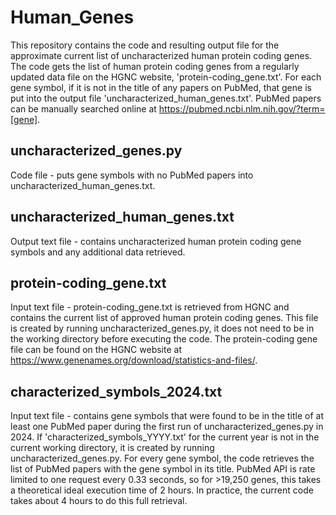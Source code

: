 # Human_Genes
This repository contains the code and resulting output file for the approximate current list of uncharacterized human protein coding genes. The code gets the list of human protein coding genes from a regularly updated data file on the HGNC website, 'protein-coding_gene.txt'. For each gene symbol, if it is not in the title of any papers on PubMed, that gene is put into the output file 'uncharacterized_human_genes.txt'. PubMed papers can be manually searched online at https://pubmed.ncbi.nlm.nih.gov/?term=[gene]. 

## uncharacterized_genes.py 
Code file - puts gene symbols with no PubMed papers into uncharacterized_human_genes.txt. 

## uncharacterized_human_genes.txt 
Output text file - contains uncharacterized human protein coding gene symbols and any additional data retrieved. 

## protein-coding_gene.txt 
Input text file - protein-coding_gene.txt is retrieved from HGNC and contains the current list of approved human protein coding genes. This file is created by running uncharacterized_genes.py, it does not need to be in the working directory before executing the code. The protein-coding gene file can be found on the HGNC website at https://www.genenames.org/download/statistics-and-files/. 

## characterized_symbols_2024.txt 
Input text file - contains gene symbols that were found to be in the title of at least one PubMed paper during the first run of uncharacterized_genes.py in 2024. 
If 'characterized_symbols_YYYY.txt' for the current year is not in the current working directory, it is created by running uncharacterized_genes.py. For every gene symbol, the code retrieves the list of PubMed papers with the gene symbol in its title. PubMed API is rate limited to one request every 0.33 seconds, so for >19,250 genes, this takes a theoretical ideal execution time of 2 hours. In practice, the current code takes about 4 hours to do this full retrieval. 
